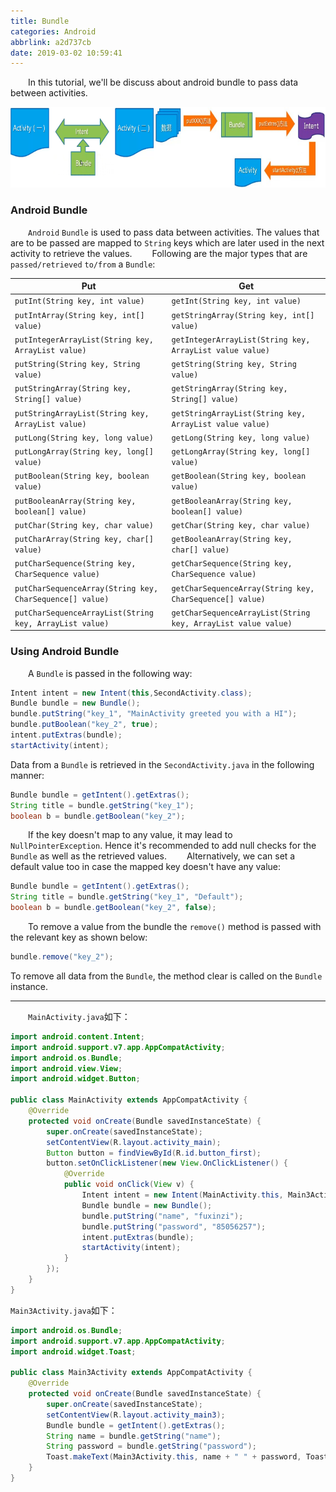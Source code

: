 ```yaml
---
title: Bundle
categories: Android
abbrlink: a2d737cb
date: 2019-03-02 10:59:41
---
```

&emsp;&emsp;In this tutorial, we'll be discuss about android bundle to pass data between activities.

<img src="./Bundle/1.png" height="129" width="789">

### Android Bundle

&emsp;&emsp;`Android` `Bundle` is used to pass data between activities. The values that are to be passed are mapped to `String` keys which are later used in the next activity to retrieve the values.
&emsp;&emsp;Following are the major types that are `passed/retrieved` `to/from` a `Bundle`:

Put                                                      | Get
---------------------------------------------------------|----
`putInt(String key, int value)`                          | `getInt(String key, int value)`
`putIntArray(String key, int[] value)`                   | `getStringArray(String key, int[] value)`
`putIntegerArrayList(String key, ArrayList value)`       | `getIntegerArrayList(String key, ArrayList value value)`
`putString(String key, String value)`                    | `getString(String key, String value)`
`putStringArray(String key, String[] value)`             | `getStringArray(String key, String[] value)`
`putStringArrayList(String key, ArrayList value)`        | `getStringArrayList(String key, ArrayList value value)`
`putLong(String key, long value)`                        | `getLong(String key, long value)`
`putLongArray(String key, long[] value)`                 | `getLongArray(String key, long[] value)`
`putBoolean(String key, boolean value)`                  | `getBoolean(String key, boolean value)`
`putBooleanArray(String key, boolean[] value)`           | `getBooleanArray(String key, boolean[] value)`
`putChar(String key, char value)`                        | `getChar(String key, char value)`
`putCharArray(String key, char[] value)`                 | `getBooleanArray(String key, char[] value)`
`putCharSequence(String key, CharSequence value)`        | `getCharSequence(String key, CharSequence value)`
`putCharSequenceArray(String key, CharSequence[] value)` | `getCharSequenceArray(String key, CharSequence[] value)`
`putCharSequenceArrayList(String key, ArrayList value)`  | `getCharSequenceArrayList(String key, ArrayList value value)`

### Using Android Bundle

&emsp;&emsp;A `Bundle` is passed in the following way:

``` java
Intent intent = new Intent(this,SecondActivity.class);
Bundle bundle = new Bundle();
bundle.putString("key_1", "MainActivity greeted you with a HI");
bundle.putBoolean("key_2", true);
intent.putExtras(bundle);
startActivity(intent);
```

Data from a `Bundle` is retrieved in the `SecondActivity.java` in the following manner:

``` java
Bundle bundle = getIntent().getExtras();
String title = bundle.getString("key_1");
boolean b = bundle.getBoolean("key_2");
```

&emsp;&emsp;If the key doesn't map to any value, it may lead to `NullPointerException`. Hence it's recommended to add null checks for the `Bundle` as well as the retrieved values.
&emsp;&emsp;Alternatively, we can set a default value too in case the mapped key doesn't have any value:

``` java
Bundle bundle = getIntent().getExtras();
String title = bundle.getString("key_1", "Default");
boolean b = bundle.getBoolean("key_2", false);
```

&emsp;&emsp;To remove a value from the bundle the `remove()` method is passed with the relevant key as shown below:

``` java
bundle.remove("key_2");
```

To remove all data from the `Bundle`, the method clear is called on the `Bundle` instance.

---

&emsp;&emsp;`MainActivity.java`如下：

``` java
import android.content.Intent;
import android.support.v7.app.AppCompatActivity;
import android.os.Bundle;
import android.view.View;
import android.widget.Button;
​
public class MainActivity extends AppCompatActivity {
    @Override
    protected void onCreate(Bundle savedInstanceState) {
        super.onCreate(savedInstanceState);
        setContentView(R.layout.activity_main);
        Button button = findViewById(R.id.button_first);
        button.setOnClickListener(new View.OnClickListener() {
            @Override
            public void onClick(View v) {
                Intent intent = new Intent(MainActivity.this, Main3Activity.class);
                Bundle bundle = new Bundle();
                bundle.putString("name", "fuxinzi");
                bundle.putString("password", "85056257");
                intent.putExtras(bundle);
                startActivity(intent);
            }
        });
    }
}
```

`Main3Activity.java`如下：

``` java
import android.os.Bundle;
import android.support.v7.app.AppCompatActivity;
import android.widget.Toast;
​
public class Main3Activity extends AppCompatActivity {
    @Override
    protected void onCreate(Bundle savedInstanceState) {
        super.onCreate(savedInstanceState);
        setContentView(R.layout.activity_main3);
        Bundle bundle = getIntent().getExtras();
        String name = bundle.getString("name");
        String password = bundle.getString("password");
        Toast.makeText(Main3Activity.this, name + " " + password, Toast.LENGTH_SHORT).show();
    }
}
```